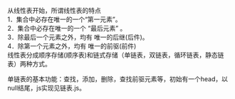 从线性表开始，所谓线性表的特点 <br>
1．集合中必存在唯一的一个“第一元素”。<br>
2．集合中必存在唯一的一个 “最后元素” 。<br>
3．除最后一个元素之外，均有 唯一的后继(后件)。<br>
4．除第一个元素之外，均有 唯一的前驱(前件)<br>
线性表分成顺序存储(顺序表)和链式存储（单链表，双链表，循环链表，静态链表）两种方式。<br>

单链表的基本功能：查找，添加，删除，查找前驱元素等，初始有一个head，以null结尾，js实现见链表.js。


